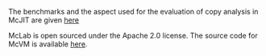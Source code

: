 The benchmarks and the aspect used for the evaluation of copy analysis in McJIT
are given [here](http://www.sable.mcgill.ca/mclab/projects/mcvm/copy_analysis.html)

McLab is open sourced under the Apache 2.0 license. The source code for McVM is
available [here](https://github.com/Sable/mcvm).
